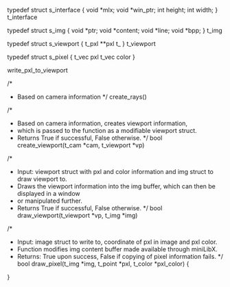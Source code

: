 typedef struct s_interface {
	void	*mlx;
	void	*win_ptr;
	int	height;
	int	width;
}	t_interface

typedef struct s_img {
    void    *ptr;
    void    *content;
    void    *line;
    void    *bpp;
}   t_img

typedef struct  s_viewport {
    t_pxl   **pxl
    t_
}   t_viewport

typedef struct s_pixel {
    t_vec   pxl
    t_vec   color
}

write_pxl_to_viewport


/*
 * Based on camera information 
 */
create_rays()

/*
 * Based on camera information, creates viewport information,
 * which is passed to the function as a modifiable viewport struct.
 * Returns True if successful, False otherwise.
 */
bool    create_viewport(t_cam *cam, t_viewport *vp)


/*
 * Input: viewport struct with pxl and color information and img struct to draw viewport to.
 * Draws the viewport information into the img buffer, which can then be displayed in a window
 * or manipulated further.
 * Returns True if successful, False otherwise.
 */
bool    draw_viewport(t_viewport *vp, t_img *img)




/*
 * Input: image struct to write to, coordinate of pxl in image and pxl color.
 * Function modifies img content buffer made available through miniLibX.
 * Returns: True upon success, False if copying of pixel information fails.
 */
bool	draw_pixel(t_img *img, t_point *pxl, t_color *pxl_color)
{

}


